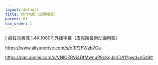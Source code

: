 ```yaml
---
layout: default
title: 热门电影（近期电影）
parent: DY
nav_order: 1
---
```


[ 疯狂元素城 ].4K.1080P.外挂字幕（皮克斯最新动画电影）

<https://www.aliyundrive.com/s/oRP2FWzb7Ga>

<https://pan.xunlei.com/s/VNlCZRVi4DfMwnuP9cKqJsKDA1?pwd=n5z9#>
